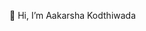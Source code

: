 👋 Hi, I’m Aakarsha Kodthiwada


<!---
Aakarsha17/Aakarsha17 is a ✨ special ✨ repository because its `README.md` (this file) appears on your GitHub profile.
You can click the Preview link to take a look at your changes.
--->
